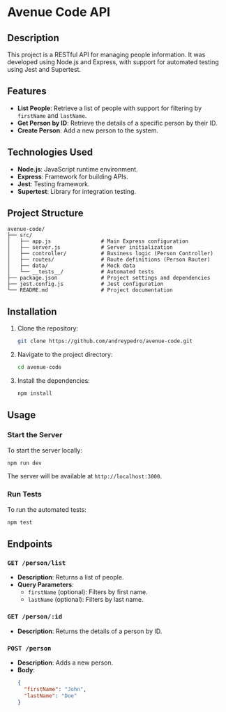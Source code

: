 # Avenue Code API

## Description

This project is a RESTful API for managing people information. It was developed using Node.js and Express, with support for automated testing using Jest and Supertest.

## Features

- **List People**: Retrieve a list of people with support for filtering by `firstName` and `lastName`.
- **Get Person by ID**: Retrieve the details of a specific person by their ID.
- **Create Person**: Add a new person to the system.

## Technologies Used

- **Node.js**: JavaScript runtime environment.
- **Express**: Framework for building APIs.
- **Jest**: Testing framework.
- **Supertest**: Library for integration testing.

## Project Structure

```
avenue-code/
├── src/
│   ├── app.js                # Main Express configuration
│   ├── server.js             # Server initialization
│   ├── controller/           # Business logic (Person Controller)
│   ├── routes/               # Route definitions (Person Router)
│   ├── data/                 # Mock data
│   └── __tests__/            # Automated tests
├── package.json              # Project settings and dependencies
├── jest.config.js            # Jest configuration
└── README.md                 # Project documentation
```

## Installation

1. Clone the repository:
   ```bash
   git clone https://github.com/andreypedro/avenue-code.git
   ```
2. Navigate to the project directory:
   ```bash
   cd avenue-code
   ```
3. Install the dependencies:
   ```bash
   npm install
   ```

## Usage

### Start the Server

To start the server locally:

```bash
npm run dev
```

The server will be available at `http://localhost:3000`.

### Run Tests

To run the automated tests:

```bash
npm test
```

## Endpoints

### `GET /person/list`

- **Description**: Returns a list of people.
- **Query Parameters**:
  - `firstName` (optional): Filters by first name.
  - `lastName` (optional): Filters by last name.

### `GET /person/:id`

- **Description**: Returns the details of a person by ID.

### `POST /person`

- **Description**: Adds a new person.
- **Body**:
  ```json
  {
    "firstName": "John",
    "lastName": "Doe"
  }
  ```
